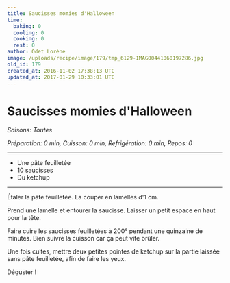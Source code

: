 ```yaml
---
title: Saucisses momies d'Halloween
time:
  baking: 0
  cooling: 0
  cooking: 0
  rest: 0
author: Odet Lorène
image: /uploads/recipe/image/179/tmp_6129-IMAG00441060197286.jpg
old_id: 179
created_at: 2016-11-02 17:38:13 UTC
updated_at: 2017-01-29 10:33:01 UTC
---
```


# Saucisses momies d'Halloween



*Saisons: Toutes*

*Préparation: 0 min, Cuisson: 0 min, Refrigération: 0 min, Repos: 0*

---

- Une pâte feuilletée
- 10 saucisses
- Du ketchup

---

Étaler la pâte feuilletée. La couper en lamelles d'1 cm.

Prend une lamelle et entourer la saucisse. Laisser un petit espace en haut pour la tête.

Faire cuire les saucisses feuilletées à 200° pendant une quinzaine de minutes. Bien suivre la cuisson car ça peut vite brûler.

Une fois cuites, mettre deux petites pointes de ketchup sur la partie laissée sans pâte feuilletée, afin de faire les yeux.

Déguster !
